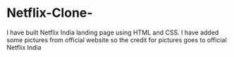# Netflix-Clone-
I have built Netflix India landing page using HTML and CSS. I have added some pictures from official website so the credit for pictures goes to official Netflix India
